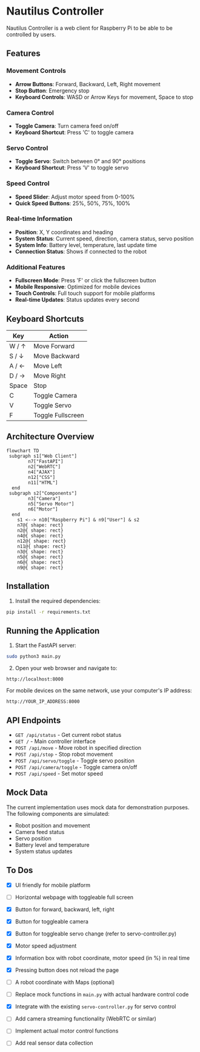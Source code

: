 # Nautilus Controller
Nautilus Controller is a web client for Raspberry Pi to be able to be controlled by users.

## Features

### Movement Controls
- **Arrow Buttons**: Forward, Backward, Left, Right movement
- **Stop Button**: Emergency stop
- **Keyboard Controls**: WASD or Arrow Keys for movement, Space to stop

### Camera Control
- **Toggle Camera**: Turn camera feed on/off
- **Keyboard Shortcut**: Press 'C' to toggle camera

### Servo Control
- **Toggle Servo**: Switch between 0° and 90° positions
- **Keyboard Shortcut**: Press 'V' to toggle servo

### Speed Control
- **Speed Slider**: Adjust motor speed from 0-100%
- **Quick Speed Buttons**: 25%, 50%, 75%, 100%

### Real-time Information
- **Position**: X, Y coordinates and heading
- **System Status**: Current speed, direction, camera status, servo position
- **System Info**: Battery level, temperature, last update time
- **Connection Status**: Shows if connected to the robot

### Additional Features
- **Fullscreen Mode**: Press 'F' or click the fullscreen button
- **Mobile Responsive**: Optimized for mobile devices
- **Touch Controls**: Full touch support for mobile platforms
- **Real-time Updates**: Status updates every second

## Keyboard Shortcuts

| Key | Action |
|-----|--------|
| W / ↑ | Move Forward |
| S / ↓ | Move Backward |
| A / ← | Move Left |
| D / → | Move Right |
| Space | Stop |
| C | Toggle Camera |
| V | Toggle Servo |
| F | Toggle Fullscreen |

## Architecture Overview
```mermaid
flowchart TD
 subgraph s1["Web Client"]
        n7["FastAPI"]
        n2["WebRTC"]
        n4["AJAX"]
        n12["CSS"]
        n11["HTML"]
  end
 subgraph s2["Components"]
        n3["Camera"]
        n5["Servo Motor"]
        n6["Motor"]
  end
    s1 <--> n10["Raspberry Pi"] & n9["User"] & s2
    n7@{ shape: rect}
    n2@{ shape: rect}
    n4@{ shape: rect}
    n12@{ shape: rect}
    n11@{ shape: rect}
    n3@{ shape: rect}
    n5@{ shape: rect}
    n6@{ shape: rect}
    n9@{ shape: rect}

```
## Installation

1. Install the required dependencies:
```bash
pip install -r requirements.txt
```

## Running the Application

1. Start the FastAPI server:
```bash
sudo python3 main.py
```

2. Open your web browser and navigate to:
```
http://localhost:8000
```

For mobile devices on the same network, use your computer's IP address:
```
http://YOUR_IP_ADDRESS:8000
```

## API Endpoints

- `GET /api/status` - Get current robot status
- `GET /` - Main controller interface
- `POST /api/move` - Move robot in specified direction
- `POST /api/stop` - Stop robot movement
- `POST /api/servo/toggle` - Toggle servo position
- `POST /api/camera/toggle` - Toggle camera on/off
- `POST /api/speed` - Set motor speed


## Mock Data

The current implementation uses mock data for demonstration purposes. The following components are simulated:
- Robot position and movement
- Camera feed status
- Servo position
- Battery level and temperature
- System status updates


## To Dos
- [X] UI friendly for mobile platform
- [ ] Horizontal webpage with toggleable full screen
- [X] Button for forward, backward, left, right
- [X] Button for toggleable camera
- [X] Button for toggleable servo change (refer to servo-controller.py)
- [X] Motor speed adjustment
- [X] Information box with robot coordinate, motor speed (in %) in real time
- [X] Pressing button does not reload the page
- [ ] A robot coordinate with Maps (optional)
- [ ] Replace mock functions in `main.py` with actual hardware control code
- [X] Integrate with the existing `servo-controller.py` for servo control
- [ ] Add camera streaming functionality (WebRTC or similar)
- [ ] Implement actual motor control functions
- [ ] Add real sensor data collection

